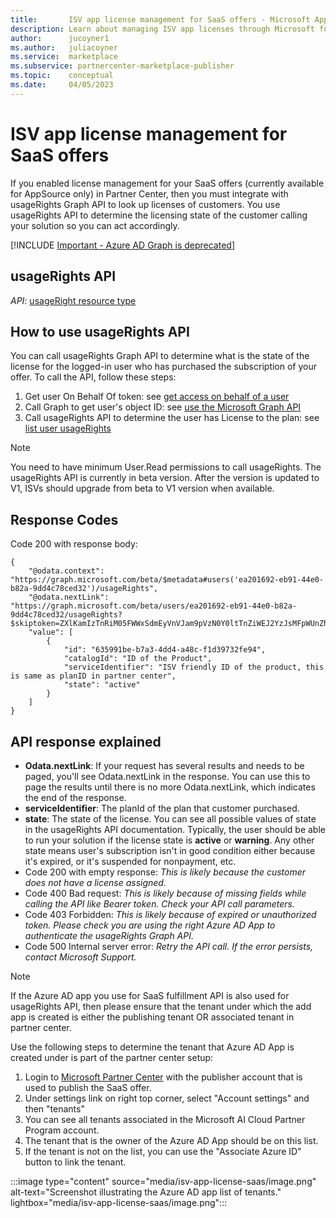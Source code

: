 ```yaml
---
title:       ISV app license management for SaaS offers - Microsoft AppSource and Azure Marketplace
description: Learn about managing ISV app licenses through Microsoft for SaaS offers.
author:      jucoyner1
ms.author:   juliacoyner
ms.service:  marketplace
ms.subservice: partnercenter-marketplace-publisher
ms.topic:    conceptual
ms.date:     04/05/2023
---
```


# ISV app license management for SaaS offers

If you enabled license management for your SaaS offers (currently available for AppSource only) in Partner Center, then you must integrate with usageRights Graph API to look up licenses of customers. You use usageRights API to determine the licensing state of the customer calling your solution so you can act accordingly.

[!INCLUDE [Important - Azure AD Graph is deprecated](../developer/includes/azure-ad-graph-notice.md)]

## usageRights API

_API_: [usageRight resource type](/graph/api/resources/usageright?view=graph-rest-beta&preserve-view=true)

## How to use usageRights API

You can call usageRights Graph API to determine what is the state of the license for the logged-in user who has purchased the subscription of your offer.
To call the API, follow these steps:

1. Get user On Behalf Of token: see [get access on behalf of a user](/graph/auth-v2-user)
2. Call Graph to get user's object ID: see [use the Microsoft Graph API](/graph/use-the-api)
3. Call usageRights API to determine the user has License to the plan: see [list user usageRights](/graph/api/user-list-usagerights?view=graph-rest-beta&tabs=http&preserve-view=true)

> [!NOTE]
> You need to have minimum User.Read permissions to call usageRights. The usageRights API is currently in beta version. After the version is updated to V1, ISVs should upgrade from beta to V1 version when available.

## Response Codes

Code 200 with response body:

```
{
    "@odata.context": "https://graph.microsoft.com/beta/$metadata#users('ea201692-eb91-44e0-b82a-9dd4c78ced32')/usageRights",
    "@odata.nextLink": "https://graph.microsoft.com/beta/users/ea201692-eb91-44e0-b82a-9dd4c78ced32/usageRights?$skiptoken=ZXlKamIzTnRiM05FWWxSdmEyVnVJam9pVzN0Y0ltTnZiWEJ2YzJsMFpWUnZhMlZ1WENJNmUxd2lkRzlyWlc1Y0lqcHVkV3hzTEZ3aWNtRnVaMlZjSWpwN1hDSnRhVzVjSWpwY0lqRkdSa1pHUmtaR1JrWkdSa1pHUmtaR1JrWkdSa1pHUmt.......",
    "value": [
        {
            "id": "635991be-b7a3-4dd4-a48c-f1d39732fe94",
            "catalogId": "ID of the Product",
            "serviceIdentifier": "ISV friendly ID of the product, this is same as planID in partner center",
            "state": "active"
        }
    ]
}
```

## API response explained

- __Odata.nextLink__: If your request has several results and needs to be paged, you'll see Odata.nextLink in the response. You can use this to page the results until there is no more Odata.nextLink, which indicates the end of the response.
- __serviceIdentifier__: The planId of the plan that customer purchased.
- __state__: The state of the license. You can see all possible values of state in the usageRights API documentation. Typically, the user should be able to run your solution if the license state is __active__ or __warning__. Any other state means user's subscription isn't in good condition either because it's expired, or it's suspended for nonpayment, etc.
- Code 200 with empty response: _This is likely because the customer does not have a license assigned._
- Code 400 Bad request: _This is likely because of missing fields while calling the API like Bearer token. Check your API call parameters._
- Code 403 Forbidden: _This is likely because of expired or unauthorized token. Please check you are using the right Azure AD App to authenticate the usageRights Graph API._
- Code 500 Internal server error: _Retry the API call. If the error persists, contact Microsoft Support._

> [!NOTE]
> If the Azure AD app you use for SaaS fulfillment API is also used for usageRights API, then please ensure that the tenant under which the add app is created is either the publishing tenant OR associated tenant in partner center.

Use the following steps to determine the tenant that Azure AD App is created under is part of the partner center setup:

1. Login to [Microsoft Partner Center](https://partner.microsoft.com) with the publisher account that is used to publish the SaaS offer.
1. Under settings link on right top corner, select "Account settings" and then "tenants"
1. You can see all tenants associated in the Microsoft AI Cloud Partner Program account.
1. The tenant that is the owner of the Azure AD App should be on this list.
1. If the tenant is not on the list, you can use the "Associate Azure ID" button to link the tenant.

:::image type="content" source="media/isv-app-license-saas/image.png" alt-text="Screenshot illustrating the Azure AD app list of tenants." lightbox="media/isv-app-license-saas/image.png":::<br>
